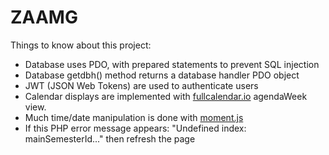 # ZAAMG

Things to know about this project:
<ul>
<li>Database uses PDO, with prepared statements to prevent SQL injection</li>
<li>Database getdbh() method returns a database handler PDO object</li>
<li>JWT (JSON Web Tokens) are used to authenticate users </li>
<li>Calendar displays are implemented with
<a href='https://fullcalendar.io/docs/views/Available_Views/'>
fullcalendar.io</a> agendaWeek view.</li>
<li>Much time/date manipulation is done with 
<a href='http://momentjs.com/docs/'> moment.js</a></li>
<li>If this PHP error message appears: "Undefined index: mainSemesterId..." then refresh the page</li>
</ul>
